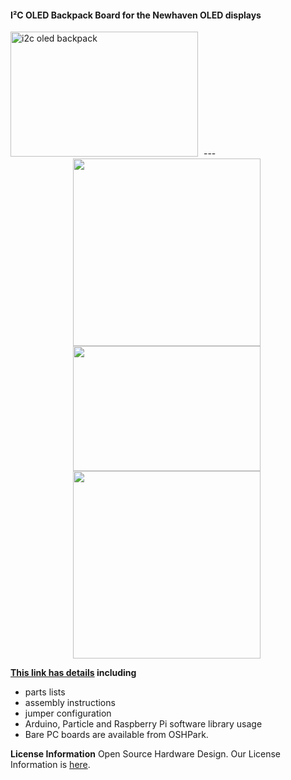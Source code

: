 #### I²C OLED Backpack Board for the Newhaven OLED displays

<div style="display: inline-block; margin-right: 5px;">
<img class="size-thumbnail wp-image-175" src="https://www.dcity.org/dcity/wp-content/uploads/projects2/i2c-oled-backpack-newhaven/newhaven-seeeduino-600x400.jpg" alt="i2c oled backpack" width="300" height="200" />
</div>
---


<div style="text-align: center;">
<div style="display: inline-block; margin-right: 5px;">
<a href="https://www.dcity.org/dcity/wp-content/uploads/projects2/i2c-oled-backpack-newhaven/newhaven-seeeduino.jpg"><img src="https://www.dcity.org/dcity/wp-content/uploads/projects2/i2c-oled-backpack-newhaven/newhaven-seeeduino-600x400.jpg" alt="" width="300" height=“200" class="alignnone size-medium wp-image-517" /></a>
</div>

<div style="display: inline-block; margin-right: 5px;">
<a href="https://www.dcity.org/dcity/wp-content/uploads/i2c-oled-backpack-on-newhaven-d.jpg"><img src="https://www.dcity.org/dcity/wp-content/uploads/i2c-oled-backpack-on-newhaven-d-600x400.jpg" alt="" width="300" height="200" class="alignnone size-medium wp-image-496" /></a>
</div>

<div style="display: inline-block; margin-right: 5px;">
<a href="https://www.dcity.org/dcity/wp-content/uploads/i2c-oled-backpack-newhaven-d.jpg"><img src="https://www.dcity.org/dcity/wp-content/uploads/i2c-oled-backpack-newhaven-d-600x400.jpg" alt="" width="300" height=“200" class="alignnone size-medium wp-image-517" /></a>
</div>
</div>


**[This link has details](https://www.dcity.org/portfolio/i2c-oled-backpack-board-newhaven) including**
* parts lists
* assembly instructions
* jumper configuration
* Arduino, Particle and Raspberry Pi software library usage
* Bare PC boards are available from OSHPark.

**License Information**
Open Source Hardware Design. Our License Information is [here](https://www.dcity.org/license-information/).
